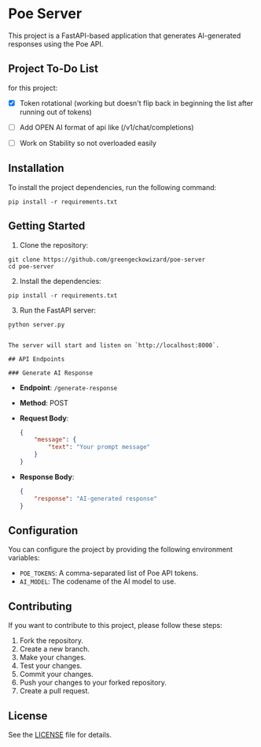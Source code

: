# Poe Server

This project is a FastAPI-based application that generates AI-generated responses using the Poe API.




## Project To-Do List

for this project:

- [x] Token rotational (working but doesn't flip back in beginning the list after running out of tokens)
- [ ] Add OPEN AI format of api like (/v1/chat/completions)
- [ ] Work on Stability so not overloaded easily




## Installation

To install the project dependencies, run the following command:

```shell
pip install -r requirements.txt
```

## Getting Started

1. Clone the repository:

```shell
git clone https://github.com/greengeckowizard/poe-server
cd poe-server
```

2. Install the dependencies:

```shell
pip install -r requirements.txt
```

3. Run the FastAPI server:

```shell
python server.py
`

The server will start and listen on `http://localhost:8000`.

## API Endpoints

### Generate AI Response

```

- **Endpoint**: `/generate-response`
- **Method**: POST
- **Request Body**:

    ```json
    {
        "message": {
            "text": "Your prompt message"
        }
    }
    ```

- **Response Body**:

    ```json
    {
        "response": "AI-generated response"
    }
    ```

## Configuration

You can configure the project by providing the following environment variables:

- `POE_TOKENS`: A comma-separated list of Poe API tokens.
- `AI_MODEL`: The codename of the AI model to use.

## Contributing

If you want to contribute to this project, please follow these steps:

1. Fork the repository.
2. Create a new branch.
3. Make your changes.
4. Test your changes.
5. Commit your changes.
6. Push your changes to your forked repository.
7. Create a pull request.

## License

See the [LICENSE](LICENSE) file for details.
